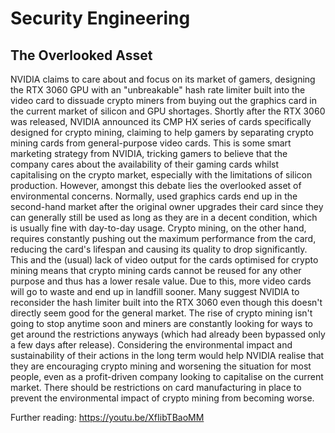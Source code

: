 

# Security Engineering

## The Overlooked Asset

NVIDIA claims to care about and focus on its market of gamers, designing the RTX 3060 GPU with an "unbreakable" hash rate limiter built into the video card to dissuade crypto miners from buying out the graphics card in the current market of silicon and GPU shortages. Shortly after the RTX 3060 was released, NVIDIA announced its CMP HX series of cards specifically designed for crypto mining, claiming to help gamers by separating crypto mining cards from general-purpose video cards. This is some smart marketing strategy from NVIDIA, tricking gamers to believe that the company cares about the availability of their gaming cards whilst capitalising on the crypto market, especially with the limitations of silicon production. However, amongst this debate lies the overlooked asset of environmental concerns. Normally, used graphics cards end up in the second-hand market after the original owner upgrades their card since they can generally still be used as long as they are in a decent condition, which is usually fine with day-to-day usage. Crypto mining, on the other hand, requires constantly pushing out the maximum performance from the card, reducing the card's lifespan and causing its quality to drop significantly. This and the (usual) lack of video output for the cards optimised for crypto mining means that crypto mining cards cannot be reused for any other purpose and thus has a lower resale value. Due to this, more video cards will go to waste and end up in landfill sooner. Many suggest NVIDIA to reconsider the hash limiter built into the RTX 3060 even though this doesn't directly seem good for the general market. The rise of crypto mining isn't going to stop anytime soon and miners are constantly looking for ways to get around the restrictions anyways (which had already been bypassed only a few days after release). Considering the environmental impact and sustainability of their actions in the long term would help NVIDIA realise that they are encouraging crypto mining and worsening the situation for most people, even as a profit-driven company looking to capitalise on the current market. There should be restrictions on card manufacturing in place to prevent the environmental impact of crypto mining from becoming worse. 

Further reading:
https://youtu.be/XfIibTBaoMM

